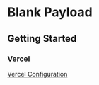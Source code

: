 # Blank Payload

## Getting Started

### Vercel

[Vercel Configuration](https://vercel.com/docs/projects/project-configuration)
